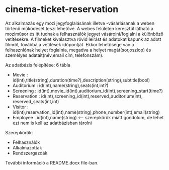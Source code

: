 # cinema-ticket-reservation

Az alkalmazás egy mozi jegyfoglalásának illetve -vásárlásának a weben történő működését teszi lehetővé. A webes felületen keresztül látható a moziműsor és itt tudnak a felhasználók jegyet vásárolni/foglalni a különböző vetítésekre. A filmeket kiválasztva rövid leírást és adatokat kapunk az adott filmről, továbbá a vetítések időpontját. Ekkor lehetősége van a felhasznlónak helyet foglalnia, megadva a helyet magát(sor,oszlop) és személyes adatait(név,email cím, telefonszám).

Az adatbázis felépítése:
6 tábla
  - Movie : id(int),title(string),duration(time?),description(string),subtitle(bool)
  - Auditorium : id(int),name(string),seats(int,int?)
  - Screening : id(int),movie_id(int),auditorium_id(int),screening_start(time?)
  - Reservation : id(int),screening_id(int),reserved_auditorium(int), reserved_seats(int,int)
  - Visitor : id(int),reservation_id(int),name(string),phone_number(int),email(string)
  - Employee : id(int),name(string) <-- szerepkörök miatt gondolom, de lehet ezt nem is kell az adatbázisban tárolni

Szerepkörök:
  - Felhasználók
  - Alkalmazottak
  - Rendszergazdák
  
  
További információ a README.docx file-ban.

